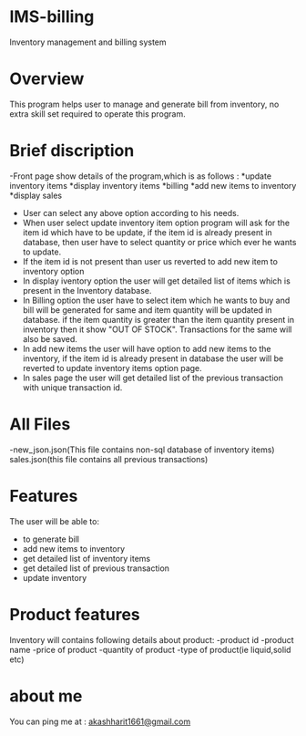# IMS-billing
Inventory management and billing system

# Overview
  This program helps user to manage and generate bill from inventory, no extra skill set required to operate this program.
# Brief discription
  -Front page show details of the program,which is as follows :
        *update inventory items
        *display inventory items
        *billing
        *add new items to inventory
        *display sales
   - User can select any above option according to his needs.
   - When user select update inventory item option program will ask for the item id which have to be update, if the item id is already present in database, then user have to        select quantity or price which ever he wants to update.
   - If the item id is not present than user us reverted to add new item to inventory option
   - In display iventory option the user will get detailed list of items which is present in the Inventory database.
   - In Billing option the user have to select item which he wants to buy and bill will be generated for same and item quantity will be updated in database. if the item quantity is greater than the item quantity present in inventory then it show "OUT OF STOCK". Transactions for the same will also be saved.
   - In add new items the user will have option to add new items to the inventory, if the item id is already present in database the user will be reverted to update inventory items option page.
   - In sales page the user will get detailed list of the previous transaction with unique transaction id. 
# All Files
 -new_json.json(This file contains non-sql database of inventory items)
 sales.json(this file contains all previous transactions)
# Features
The user will be able to:
 - to generate bill
 - add new items to inventory 
 - get detailed list of inventory items
 - get detailed list of previous transaction
 - update inventory
# Product features
Inventory will contains following details about product:
  -product id
  -product name
  -price of product
  -quantity of product 
  -type of product(ie liquid,solid etc)

# about me
  You can ping me at : akashharit1661@gmail.com
